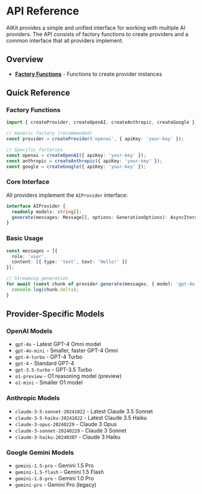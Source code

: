# API Reference

AIKit provides a simple and unified interface for working with multiple AI providers. The API consists of factory functions to create providers and a common interface that all providers implement.

## Overview

- **[Factory Functions](./factory.md)** - Functions to create provider instances

## Quick Reference

### Factory Functions

```typescript
import { createProvider, createOpenAI, createAnthropic, createGoogle } from 'aikit';

// Generic factory (recommended)
const provider = createProvider('openai', { apiKey: 'your-key' });

// Specific factories
const openai = createOpenAI({ apiKey: 'your-key' });
const anthropic = createAnthropic({ apiKey: 'your-key' });
const google = createGoogle({ apiKey: 'your-key' });
```

### Core Interface

All providers implement the `AIProvider` interface:

```typescript
interface AIProvider {
  readonly models: string[];
  generate(messages: Message[], options: GenerationOptions): AsyncIterable<StreamChunk>;
}
```

### Basic Usage

```typescript
const messages = [{
  role: 'user',
  content: [{ type: 'text', text: 'Hello!' }]
}];

// Streaming generation
for await (const chunk of provider.generate(messages, { model: 'gpt-4o' })) {
  console.log(chunk.delta);
}
```

## Provider-Specific Models

### OpenAI Models
- `gpt-4o` - Latest GPT-4 Omni model
- `gpt-4o-mini` - Smaller, faster GPT-4 Omni
- `gpt-4-turbo` - GPT-4 Turbo
- `gpt-4` - Standard GPT-4
- `gpt-3.5-turbo` - GPT-3.5 Turbo
- `o1-preview` - O1 reasoning model (preview)
- `o1-mini` - Smaller O1 model

### Anthropic Models
- `claude-3-5-sonnet-20241022` - Latest Claude 3.5 Sonnet
- `claude-3-5-haiku-20241022` - Latest Claude 3.5 Haiku
- `claude-3-opus-20240229` - Claude 3 Opus
- `claude-3-sonnet-20240229` - Claude 3 Sonnet
- `claude-3-haiku-20240307` - Claude 3 Haiku

### Google Gemini Models
- `gemini-1.5-pro` - Gemini 1.5 Pro
- `gemini-1.5-flash` - Gemini 1.5 Flash
- `gemini-1.0-pro` - Gemini 1.0 Pro
- `gemini-pro` - Gemini Pro (legacy) 
